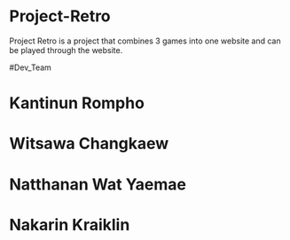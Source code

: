 # Project-Retro

Project Retro is a project that combines 3 games into one website and can be played through the website.

#Dev_Team
<h1>Kantinun Rompho</h1></h1>
<h1>Witsawa Changkaew</h1>
<h1>Natthanan Wat Yaemae</h1>
<h1>Nakarin Kraiklin</h1>
